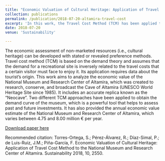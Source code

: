 ```yaml
---
title: "Economic Valuation of Cultural Heritage: Application of Travel Cost Method to the National Museum and Research Center of Altamira"
collection: publications
permalink: /publication/2018-07-20-altamira-travel-cost
excerpt: 'In this work, the Travel Cost Method (TCM) has been applied to obtain an annual economic value estimate of the National Museum and Research Center of Altamira, which varies between 4.75 and 8.00 million € per year.'
date: 2018-07-20
venue: 'Sustainability'

---
```

The economic assessment of non-marketed resources (i.e., cultural heritage) can be developed with stated or revealed preference methods. Travel cost method (TCM) is based on the demand theory and assumes that the demand for a recreational site is inversely related to the travel costs that a certain visitor must face to enjoy it. Its application requires data about the tourist’s origin. This work aims to analyze the economic value of the National Museum and Research Center of Altamira, which was created to research, conserve, and broadcast the Cave of Altamira (UNESCO World Heritage Site since 1985). It includes an accurate replica known as the “Neocave”. Two different TCM approaches have been applied to obtain the demand curve of the museum, which is a powerful tool that helps to assess past and future investments. It has also provided the annual economic value estimate of the National Museum and Research Center of Altamira, which varies between 4.75 and 8.00 million € per year.

[Download paper here](http://www.mdpi.com/2071-1050/10/7/2550)

Recommended citation: Torres-Ortega, S.; Pérez-Álvarez, R.; Díaz-Simal, P.; de Luis-Ruiz, J.M.; Piña-García, F. Economic Valuation of Cultural Heritage: Application of Travel Cost Method to the National Museum and Research Center of Altamira. Sustainability 2018, 10, 2550.
